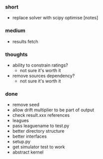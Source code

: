 ### short

- replace solver with scipy optimise [notes]

### medium

- results fetch

### thoughts

- ability to constrain ratings?
  - not sure it's worth it
- remove sources dependency?
  - not sure it's worth it

### done

- remove seed
- allow drift multiplier to be part of output
- check result.xxx references
- leagues
- pass leaguename to test.py
- better directory structure
- better interfaces
- setup.py
- get simulator test to work
- abstract kernel

